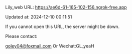 Lily_web URL: https://ae6d-61-165-102-156.ngrok-free.app

Updated at: 2024-12-10 00:11:51

If you cannot open this URL, the server might be down.

Please contact: 

goley04@foxmail.com Or Wechat:GL_yeaH